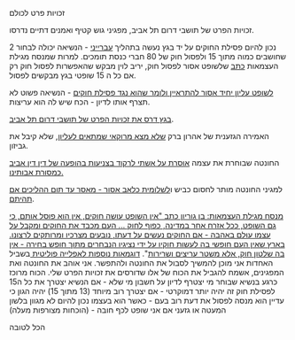 זכויות פרט לכולם

זכויות הפרט של תושבי דרום תל אביב, מפגיני גוש קטיף ואמנים דתיים נדרסו.

נכון להיום פסילת החוקים על יד בגץ נעשה בתהליך [עברייני](https://he.wikipedia.org/wiki/%D7%94%D7%9E%D7%94%D7%A4%D7%9B%D7%94_%D7%94%D7%97%D7%95%D7%A7%D7%AA%D7%99%D7%AA#cite_note-1) - הנשיאה יכולה לבחור 2 שחושבים כמוה מתוך 15 ולפסול חוק של 80 חברי כנסת תומכים. למרות שמנסח מגילת העצמאות [כתב](https://www.israelhayom.co.il/opinions/article/13691849) שלשופט אסור לפסול חוק, יריב לוין מבקש שהאפשרות לפסול חוק רק אם כל ה 15 שופטי בגץ מבקשים לפסול.

[לשופט עליון יחיד אסור להתראיין ולומר שהוא נגד פסילת חוקים](https://www.inn.co.il/news/367447) - הנשיאה פשוט לא תצרף אותו לדיון - הכח שיש לה הוא עריצות. 

[בגץ דרס את זכויות הפרט של תושבי דרום תל אביב](https://www.srugim.co.il/466530-%D7%A9%D7%A4%D7%99-%D7%A4%D7%96-%D7%91%D7%99%D7%AA-%D7%94%D7%9E%D7%A9%D7%A4%D7%98-%D7%90%D7%99%D7%91%D7%93-%D7%90%D7%AA-%D7%96%D7%9B%D7%95%D7%AA%D7%95-%D7%9C%D7%A9%D7%A4%D7%95%D7%98-%D7%90%D7%95).

האמירה הגזענית של אהרון ברק [שלא מצא מרוקאי שמתאים לעליון](https://www.ice.co.il/local-news/news/article/930750), שלא קיבל את גביזון.

החונטה שבוחרת את עצמה [אוסרת על אשתי לרקוד בצניעות בהופעה של דין דין אביב כמסורת אבותינו.](https://www.ynet.co.il/judaism/culture/article/rkxyw800ys)

למגיני החונטה מותר לחסום כביש ו[לשלומית כלאב אסור - מאסר עד תום ההליכים אם תהיתם](https://www.makorrishon.co.il/news/yoman/568747/).

[מנסח מגילת העצמאות: בן גוריון כתב "אין השופט עושה חוקים, אין הוא פוסל אותם, כי גם השופט, ככל אזרח אחר במדינה, כפוף לחוק ... העם מכבד את החוקים ומקבל על עצמו עוּלם באהבה - אם החוקים נעשים על דעתו, נובעים מצרכיו ומרותקים לרצונו. בארץ שאין העם חופשי בה לעשות חוקיו על ידי נציגיו הנבחרים מתוך חופש בחירה - אין בה שלטון חוק, אלא משטר עריצים ושרירות](https://www.israelhayom.co.il/opinions/article/13691849
)".
[דוגמאות נוספות לאפלייה פוליטית
](https://yhb.org.il/shiurim/revivim1028/
)
בשביל האחדות אני מוכן להמשיך לסבול את החונטה ולהתפשר.
אני אוהב את החונטה ואת המפגינים, אשמח להגביל את הכוח של אלו שדורסים את זכויות הפרט שלי.
הכוח מרוכז כרגע בנשיא שבוחר מי יצטרף לדיון על חשבון מי שלא - אם הנשיא יצטרך את כל ה15 לפסילת חוק זה יהיה יותר דמוקרטי - אם יצטרך רוב מיוחד (13 מתוך 15) יהיה הגון כי עדיין הוא מנסה לפסול את דעת רוב בעם - כאשר הוא בעצמו נכון להיום לא מגוון בלשון המעטה או גזעני אם אני שופט לכף חובה - (הוכחות מצורפות מעלה)

הכל לטובה

